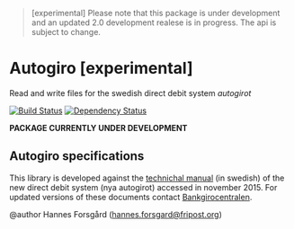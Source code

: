 > [experimental] Please note that this package is under development and an updated
> 2.0 development realese is in progress. The api is subject to change.

# Autogiro [experimental]

Read and write files for the swedish direct debit system *autogirot*

[![Build Status](https://img.shields.io/travis/byrokrat/autogiro/master.svg?style=flat-square)](https://travis-ci.org/byrokrat/autogiro)
[![Dependency Status](https://img.shields.io/gemnasium/byrokrat/autogiro.svg?style=flat-square)](https://gemnasium.com/byrokrat/autogiro)

**PACKAGE CURRENTLY UNDER DEVELOPMENT**

Autogiro specifications
-----------------------
This library is developed against the [technichal manual](/bgc/autogiro_tekniskmanual_sv.pdf)
(in swedish) of the new direct debit system (nya autogirot) accessed in november
2015. For updated versions of these documents contact [Bankgirocentralen](http://bgc.se).

@author Hannes Forsgård (hannes.forsgard@fripost.org)
